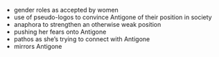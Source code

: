- gender roles as accepted by women
- use of pseudo-logos to convince Antigone of their position in society
- anaphora to strengthen an otherwise weak position
- pushing her fears onto Antigone
- pathos as she’s trying to connect with Antigone
- mirrors Antigone